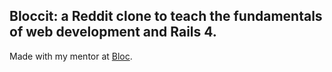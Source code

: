 ## Bloccit: a Reddit clone to teach the fundamentals of web development and Rails 4.

Made with my mentor at [Bloc](http://bloc.io).


